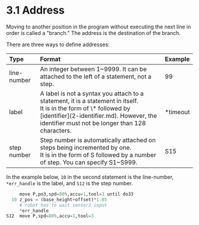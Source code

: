 # 3.1 Address

Moving to another position in the program without executing the next line in order is called a "branch."
The address is the destination of the branch.

There are three ways to define addresses:

<table>
  <thead>
    <tr>
      <th style="text-align:left">Type</th>
      <th style="text-align:left">Format</th>
      <th style="text-align:left">Example</th>
    </tr>
  </thead>
  <tbody>
  <tr>
      <td style="text-align:left">line-number</td>
      <td style="text-align:left">
        An integer between 1~9999. It can be attached to the left of a statement, not a step.
      </td>
      <td style="text-align:left">99</td>
    </tr>
    <tr>
      <td style="text-align:left">label</td>
      <td style="text-align:left">
        A label is not a syntax you attach to a statement, it is a statement in itself.<br>
        It is in the form of \* followed by [identifier](2-identifier.md). However, the identifier must not be longer than 128 characters.
      </td>
      <td style="text-align:left">*timeout</td>
    </tr>
    <tr>
      <td style="text-align:left">step number</td>
      <td style="text-align:left">
        Step number is automatically attached on steps being incremented by one.<br>
        It is in the form of S followed by a number of step. You can specify S1~S999.
      </td>
      <td style="text-align:left">S15</td>
    </tr>
  </tbody>
</table>


In the example below, `10` in the second statement is the line-number, `*err_handle` is the label, and `S12` is the step number.

```python
     move P,po3,spd=80%,accu=1,tool=3 until do33
  10 z_pos = (base_height+offset)*1.05
     # robot has to wait sensor2 input
     *err_handle
S12  move P,spd=80%,accu=1,tool=3
```



